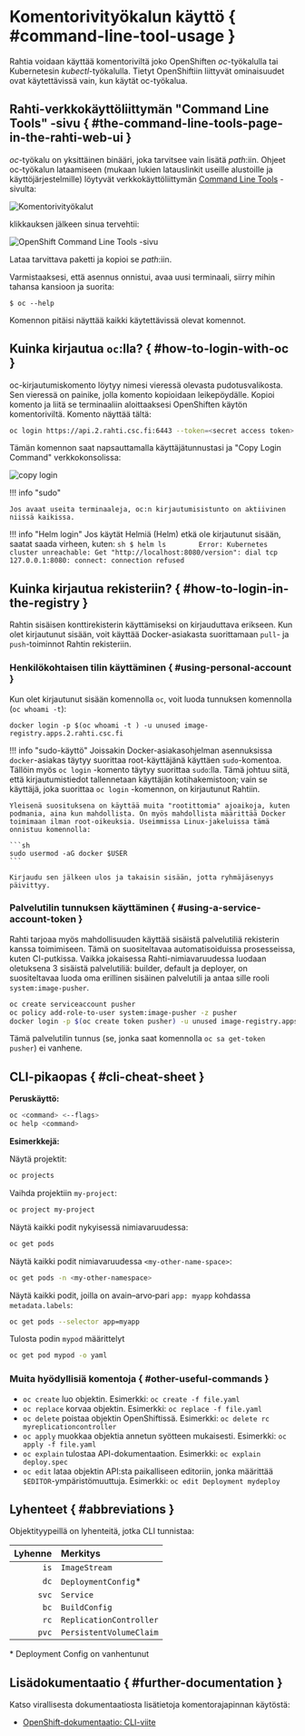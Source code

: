 # Komentorivityökalun käyttö { #command-line-tool-usage }

Rahtia voidaan käyttää komentoriviltä joko OpenShiften _oc_-työkalulla tai Kubernetesin _kubectl_-työkalulla. Tietyt OpenShiftiin liittyvät ominaisuudet ovat käytettävissä vain, kun käytät oc-työkalua.

## Rahti-verkkokäyttöliittymän "Command Line Tools" -sivu { #the-command-line-tools-page-in-the-rahti-web-ui }

_oc_-työkalu on yksittäinen binääri, joka tarvitsee vain lisätä _path_:iin. Ohjeet oc-työkalun lataamiseen (mukaan lukien latauslinkit useille alustoille ja käyttöjärjestelmille) löytyvät verkkokäyttöliittymän [Command Line Tools](https://console.rahti.csc.fi/command-line-tools) -sivulta:

![Komentorivityökalut](../../img/cli_help_menu_4.png)

klikkauksen jälkeen sinua tervehtii:

![OpenShift Command Line Tools -sivu](../../img/openshift_cli_dialog_4.png)

Lataa tarvittava paketti ja kopioi se _path_:iin.

Varmistaaksesi, että asennus onnistui, avaa uusi terminaali, siirry mihin tahansa kansioon ja suorita:

```
$ oc --help
```

Komennon pitäisi näyttää kaikki käytettävissä olevat komennot.

## Kuinka kirjautua `oc`:lla? { #how-to-login-with-oc }

oc-kirjautumiskomento löytyy nimesi vieressä olevasta pudotusvalikosta. Sen vieressä on painike, jolla komento kopioidaan leikepöydälle. Kopioi komento ja liitä se terminaaliin aloittaaksesi OpenShiften käytön komentoriviltä. Komento näyttää tältä:

```bash
oc login https://api.2.rahti.csc.fi:6443 --token=<secret access token>
```

Tämän komennon saat napsauttamalla käyttäjätunnustasi ja "Copy Login Command" verkkokonsolissa:

![copy login](../../img/CopyLoginCommand.png)

!!! info "sudo"

    Jos avaat useita terminaaleja, oc:n kirjautumisistunto on aktiivinen niissä kaikissa.

!!! info "Helm login"
    Jos käytät Helmiä (Helm) etkä ole kirjautunut sisään, saatat saada virheen, kuten:
    ```sh
    $ helm ls       
    Error: Kubernetes cluster unreachable: Get "http://localhost:8080/version": dial tcp 127.0.0.1:8080: connect: connection refused
    ```

## Kuinka kirjautua rekisteriin? { #how-to-login-in-the-registry }

Rahtin sisäisen konttirekisterin käyttämiseksi on kirjauduttava erikseen. Kun olet kirjautunut sisään, voit käyttää Docker-asiakasta suorittamaan `pull`- ja `push`-toiminnot Rahtin rekisteriin.

### Henkilökohtaisen tilin käyttäminen { #using-personal-account }

Kun olet kirjautunut sisään komennolla `oc`, voit luoda tunnuksen komennolla (`oc whoami -t`):

`docker login -p $(oc whoami -t ) -u unused image-registry.apps.2.rahti.csc.fi`

!!! info "sudo-käyttö"
    Joissakin Docker-asiakasohjelman asennuksissa `docker`-asiakas täytyy suorittaa root-käyttäjänä käyttäen `sudo`-komentoa. Tällöin myös `oc login` -komento täytyy suorittaa `sudo`:lla. Tämä johtuu siitä, että kirjautumistiedot tallennetaan käyttäjän kotihakemistoon; vain se käyttäjä, joka suorittaa `oc login` -komennon, on kirjautunut Rahtiin.

    Yleisenä suosituksena on käyttää muita "rootittomia" ajoaikoja, kuten podmania, aina kun mahdollista. On myös mahdollista määrittää Docker toimimaan ilman root-oikeuksia. Useimmissa Linux-jakeluissa tämä onnistuu komennolla:  
    
    ```sh
    sudo usermod -aG docker $USER
    ```

    Kirjaudu sen jälkeen ulos ja takaisin sisään, jotta ryhmäjäsenyys päivittyy.

### Palvelutilin tunnuksen käyttäminen { #using-a-service-account-token }

Rahti tarjoaa myös mahdollisuuden käyttää sisäistä palvelutiliä rekisterin kanssa toimimiseen. Tämä on suositeltavaa automatisoiduissa prosesseissa, kuten CI-putkissa. Vaikka jokaisessa Rahti-nimiavaruudessa luodaan oletuksena 3 sisäistä palvelutiliä: builder, default ja deployer, on suositeltavaa luoda oma erillinen sisäinen palvelutili ja antaa sille rooli `system:image-pusher`.

```sh
oc create serviceaccount pusher
oc policy add-role-to-user system:image-pusher -z pusher
docker login -p $(oc create token pusher) -u unused image-registry.apps.2.rahti.csc.fi
```

Tämä palvelutilin tunnus (se, jonka saat komennolla `oc sa get-token pusher`) ei vanhene.

## CLI-pikaopas { #cli-cheat-sheet }

**Peruskäyttö:**

```bash
oc <command> <--flags>
oc help <command>
```

**Esimerkkejä:**

Näytä projektit:

```bash
oc projects
```

Vaihda projektiin `my-project`:

```bash
oc project my-project
```

Näytä kaikki podit nykyisessä nimiavaruudessa:

```bash
oc get pods
```

Näytä kaikki podit nimiavaruudessa `<my-other-name-space>`:

```bash
oc get pods -n <my-other-namespace>
```

Näytä kaikki podit, joilla on avain–arvo‑pari `app: myapp` kohdassa `metadata.labels`:

```bash
oc get pods --selector app=myapp
```

Tulosta podin `mypod` määrittelyt

```bash
oc get pod mypod -o yaml
```

### Muita hyödyllisiä komentoja { #other-useful-commands }

* `oc create` luo objektin. Esimerkki: `oc create -f file.yaml`
* `oc replace` korvaa objektin. Esimerkki: `oc replace -f file.yaml`
* `oc delete` poistaa objektin OpenShiftissä. Esimerkki: `oc delete rc
  myreplicationcontroller`
* `oc apply` muokkaa objektia annetun syötteen mukaisesti. Esimerkki: `oc apply -f
  file.yaml`
* `oc explain` tulostaa API-dokumentaation. Esimerkki: `oc explain deploy.spec`
* `oc edit` lataa objektin API:sta paikalliseen editoriin, jonka määrittää `$EDITOR`-ympäristömuuttuja. Esimerkki: `oc edit Deployment mydeploy`

## Lyhenteet { #abbreviations }

Objektityypeillä on lyhenteitä, jotka CLI tunnistaa:

|Lyhenne |Merkitys|
|-----:|:-------|
|`is`|`ImageStream`|
|`dc`|`DeploymentConfig`\*|
|`svc`|`Service`|
|`bc`|`BuildConfig`|
|`rc`|`ReplicationController`|
|`pvc`|`PersistentVolumeClaim`|

\* Deployment Config on vanhentunut

## Lisädokumentaatio { #further-documentation }

Katso virallisesta dokumentaatiosta lisätietoja komentorajapinnan käytöstä:

* [OpenShift-dokumentaatio: CLI-viite](https://access.redhat.com/documentation/en-us/openshift_container_platform/4.10/html-single/cli_tools/index)